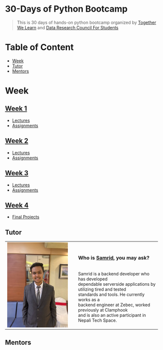 # 30-Days of Python Bootcamp
> This is 30 days of hands-on python bootcamp organized by [Together We Learn](https://www.facebook.com/togetherwelearn22) and [Data Research Council For Students](https://www.facebook.com/profile.php?id=100077228320202)


# Table of Content
* [Week](#week)
* [Tutor](#tutor)
* [Mentors](#mentors)

# Week

## [Week 1](https://github.com/drcfsorg/TWL_DRCFS_30DaysPythonBootcamp/tree/main/Week%201)

- [Lectures](https://github.com/drcfsorg/TWL_DRCFS_30DaysPythonBootcamp/tree/main/Week%201/lectures)
- [Assignments](https://github.com/drcfsorg/TWL_DRCFS_30DaysPythonBootcamp/tree/main/Week%201/Assignments)


## [Week 2](https://github.com/drcfsorg/TWL_DRCFS_30DaysPythonBootcamp/tree/main/Week%202)

- [Lectures](https://github.com/drcfsorg/TWL_DRCFS_30DaysPythonBootcamp/tree/main/Week%202/lectures)
- [Assignments](https://github.com/drcfsorg/TWL_DRCFS_30DaysPythonBootcamp/tree/main/Week%202/Assignments)
  
  
## [Week 3](https://github.com/drcfsorg/TWL_DRCFS_30DaysPythonBootcamp/tree/main/Week%203)

- [Lectures](https://github.com/drcfsorg/TWL_DRCFS_30DaysPythonBootcamp/tree/main/Week%203/lectures)
- [Assignments](https://github.com/drcfsorg/TWL_DRCFS_30DaysPythonBootcamp/tree/main/Week%203/Assignments)


## [Week 4](https://github.com/drcfsorg/TWL_DRCFS_30DaysPythonBootcamp/tree/main/Week%204)

- [Final Projects](https://github.com/drcfsorg/TWL_DRCFS_30DaysPythonBootcamp/tree/main/Week%204/FInal%20Project)


## Tutor

<table >
  <tr>
    <td width="220px"><img src="/imgs/Samrid Pandit.jpg" alt="Samrid Pandit" width="200" height="280" /></td>
    <td><h3>Who is <a href="https://github.com/CaffeineDuck">Samrid</a>, you may ask?</h3> <br>
Samrid is a backend developer who has developed <br> dependable serverside applications by utilizing tired and tested<br> standards and tools. He currently works as a<br> backend engineer at Zebec, worked previously at Clamphook<br> and is also an active participant in Nepali Tech Space.</td>
  </tr>
</table>


## Mentors
